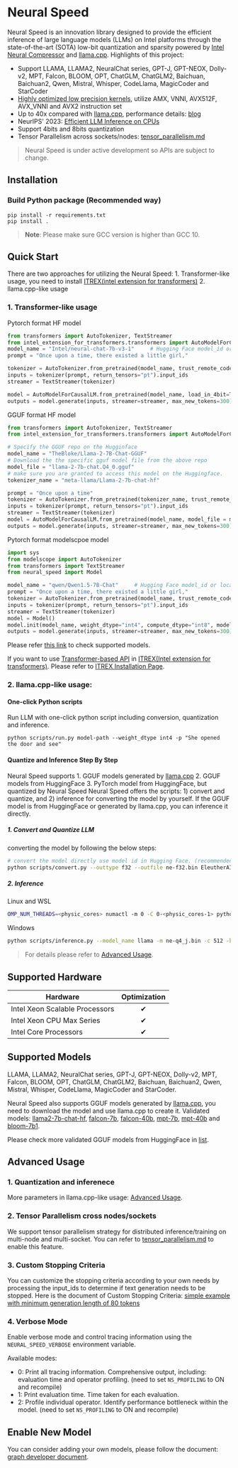 # Neural Speed

Neural Speed is an innovation library designed to provide the efficient inference of large language models (LLMs) on Intel platforms through the state-of-the-art (SOTA) low-bit quantization and sparsity powered by [Intel Neural Compressor](https://github.com/intel/neural-compressor) and [llama.cpp](https://github.com/ggerganov/llama.cpp). Highlights of this project:

- Support LLAMA, LLAMA2, NeuralChat series, GPT-J, GPT-NEOX, Dolly-v2, MPT, Falcon, BLOOM, OPT, ChatGLM, ChatGLM2, Baichuan, Baichuan2, Qwen, Mistral, Whisper, CodeLlama, MagicCoder and StarCoder
- [Highly optimized low precision kernels](neural_speed/core/README.md), utilize AMX, VNNI, AVX512F, AVX_VNNI and AVX2 instruction set
- Up to 40x compared with [llama.cpp](https://github.com/ggerganov/llama.cpp), performance details: [blog](https://medium.com/@NeuralCompressor/llm-performance-of-intel-extension-for-transformers-f7d061556176) 
- NeurIPS' 2023: [Efficient LLM Inference on CPUs](https://arxiv.org/abs/2311.00502)
- Support 4bits and 8bits quantization
- Tensor Parallelism across sockets/nodes: [tensor_parallelism.md](./docs/tensor_parallelism.md)

> Neural Speed is under active development so APIs are subject to change.

## Installation

### Build Python package (Recommended way)
```shell
pip install -r requirements.txt
pip install .
```

>**Note**: Please make sure GCC version is higher than GCC 10.


## Quick Start
There are two approaches for utilizing the Neural Speed: 1. Transformer-like usage, you need to install [ITREX(intel extension for transformers)](https://github.com/intel/intel-extension-for-transformers) 2. llama.cpp-like usage

### 1. Transformer-like usage

Pytorch format HF model
```python
from transformers import AutoTokenizer, TextStreamer
from intel_extension_for_transformers.transformers import AutoModelForCausalLM
model_name = "Intel/neural-chat-7b-v3-1"     # Hugging Face model_id or local model
prompt = "Once upon a time, there existed a little girl,"

tokenizer = AutoTokenizer.from_pretrained(model_name, trust_remote_code=True)
inputs = tokenizer(prompt, return_tensors="pt").input_ids
streamer = TextStreamer(tokenizer)

model = AutoModelForCausalLM.from_pretrained(model_name, load_in_4bit=True)
outputs = model.generate(inputs, streamer=streamer, max_new_tokens=300)
```
GGUF format HF model
```python
from transformers import AutoTokenizer, TextStreamer
from intel_extension_for_transformers.transformers import AutoModelForCausalLM

# Specify the GGUF repo on the Hugginface
model_name = "TheBloke/Llama-2-7B-Chat-GGUF"
# Download the the specific gguf model file from the above repo
model_file = "llama-2-7b-chat.Q4_0.gguf"
# make sure you are granted to access this model on the Huggingface.
tokenizer_name = "meta-llama/Llama-2-7b-chat-hf"

prompt = "Once upon a time"
tokenizer = AutoTokenizer.from_pretrained(tokenizer_name, trust_remote_code=True)
inputs = tokenizer(prompt, return_tensors="pt").input_ids
streamer = TextStreamer(tokenizer)
model = AutoModelForCausalLM.from_pretrained(model_name, model_file = model_file)
outputs = model.generate(inputs, streamer=streamer, max_new_tokens=300)
```
Pytorch format modelscpoe model
```python
import sys
from modelscope import AutoTokenizer
from transformers import TextStreamer
from neural_speed import Model

model_name = "qwen/Qwen1.5-7B-Chat"     # Hugging Face model_id or local model
prompt = "Once upon a time, there existed a little girl,"
tokenizer = AutoTokenizer.from_pretrained(model_name, trust_remote_code=True)
inputs = tokenizer(prompt, return_tensors="pt").input_ids
streamer = TextStreamer(tokenizer)
model = Model()
model.init(model_name, weight_dtype="int4", compute_dtype="int8", model_hub="modelscope")
outputs = model.generate(inputs, streamer=streamer, max_new_tokens=300)
```
Please refer [this link](./docs/supported_models.md) to check supported models.

If you want to use [Transformer-based API](https://github.com/intel/intel-extension-for-transformers/blob/main/docs/weightonlyquant.md#llm-runtime-example-code) in [ITREX(Intel extension for transformers)](https://github.com/intel/intel-extension-for-transformers). Please refer to [ITREX Installation Page](https://github.com/intel/intel-extension-for-transformers/blob/main/docs/installation.md).

### 2. llama.cpp-like usage:

#### One-click Python scripts
Run LLM with one-click python script including conversion, quantization and inference.
```
python scripts/run.py model-path --weight_dtype int4 -p "She opened the door and see"
```

#### Quantize and Inference Step By Step
Neural Speed supports 1. GGUF models generated by [llama.cpp](https://github.com/ggerganov/llama.cpp) 2. GGUF models from HuggingFace 3. PyTorch model from HuggingFace, but quantized by Neural Speed
Neural Speed offers the scripts: 1) convert and quantize, and 2) inference for converting the model by yourself.
If the GGUF model is from HuggingFace or generated by llama.cpp, you can inference it directly.


##### 1. Convert and Quantize LLM
converting the model by following the below steps:

```bash
# convert the model directly use model id in Hugging Face. (recommended)
python scripts/convert.py --outtype f32 --outfile ne-f32.bin EleutherAI/gpt-j-6b
```
##### 2. Inference

Linux and WSL

```bash
OMP_NUM_THREADS=<physic_cores> numactl -m 0 -C 0-<physic_cores-1> python scripts/inference.py --model_name llama -m ne-q4_j.bin -c 512 -b 1024 -n 256 -t <physic_cores> --color -p "She opened the door and see"
```

Windows
```bash
python scripts/inference.py --model_name llama -m ne-q4_j.bin -c 512 -b 1024 -n 256 -t <physic_cores|P-cores> --color -p "She opened the door and see"
```

> For details please refer to [Advanced Usage](./docs/advanced_usage.md).

## Supported Hardware
| Hardware | Optimization |
|-------------|:-------------:|
|Intel Xeon Scalable Processors | ✔ |
|Intel Xeon CPU Max Series | ✔ |
|Intel Core Processors | ✔ |

## Supported Models
LLAMA, LLAMA2, NeuralChat series, GPT-J, GPT-NEOX, Dolly-v2, MPT, Falcon, BLOOM, OPT, ChatGLM, ChatGLM2, Baichuan, Baichuan2, Qwen, Mistral, Whisper, CodeLlama, MagicCoder and StarCoder.

Neural Speed also supports GGUF models generated by [llama.cpp](https://github.com/ggerganov/llama.cpp), you need to download the model and use llama.cpp to create it. Validated models: [llama2-7b-chat-hf](https://huggingface.co/meta-llama/Llama-2-7b-chat-hf), [falcon-7b](https://huggingface.co/tiiuae/falcon-7b), [falcon-40b](https://huggingface.co/tiiuae/falcon-40b), [mpt-7b](https://huggingface.co/mosaicml/mpt-7b), [mpt-40b](https://huggingface.co/mosaicml/mpt-40b) and [bloom-7b1](https://huggingface.co/bigscience/bloomz-7b1).

Please check more validated GGUF models from HuggingFace in [list](./docs/supported_models.md).

## Advanced Usage

### 1. Quantization and inferenece
More parameters in llama.cpp-like usage: [Advanced Usage](./docs/advanced_usage.md).

### 2. Tensor Parallelism cross nodes/sockets

We support tensor parallelism strategy for distributed inference/training on multi-node and multi-socket. You can refer to [tensor_parallelism.md](./docs/tensor_parallelism.md) to enable this feature.

### 3. Custom Stopping Criteria

You can customize the stopping criteria according to your own needs by processing the input_ids to determine if text generation needs to be stopped.
Here is the document of Custom Stopping Criteria: [simple example with minimum generation length of 80 tokens](./docs/customized_stop.md)

### 4. Verbose Mode

Enable verbose mode and control tracing information using the `NEURAL_SPEED_VERBOSE` environment variable.

Available modes:
- 0: Print all tracing information. Comprehensive output, including: evaluation time and operator profiling. (need to set `NS_PROFILING` to ON and recompile)
- 1: Print evaluation time. Time taken for each evaluation.
- 2: Profile individual operator. Identify performance bottleneck within the model. (need to set `NS_PROFILING` to ON and recompile)


## Enable New Model
You can consider adding your own models, please follow the document: [graph developer document](./developer_document.md).
